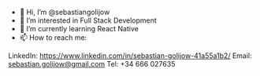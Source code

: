 - 👋 Hi, I’m @sebastiangolijow
- 👀 I’m interested in Full Stack Development
- 🌱 I’m currently learning React Native
- 📫 How to reach me:

LinkedIn: https://www.linkedin.com/in/sebastian-golijow-41a55a1b2/
Email: sebastian.golijow@gmail.com
Tel: +34 666 027635

<!---
sebastiangolijow/sebastiangolijow is a ✨ special ✨ repository because its `README.md` (this file) appears on your GitHub profile.
You can click the Preview link to take a look at your changes.
--->
